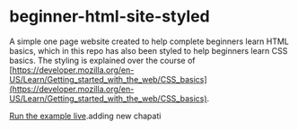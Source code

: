 # beginner-html-site-styled
A simple one page website created to help complete beginners learn HTML basics, which in this repo has also been styled to help beginners learn CSS basics. The styling is explained over the course of [https://developer.mozilla.org/en-US/Learn/Getting_started_with_the_web/CSS_basics](https://developer.mozilla.org/en-US/Learn/Getting_started_with_the_web/CSS_basics).

[Run the example live](http://mdn.github.io/beginner-html-site-styled/).adding new chapati
